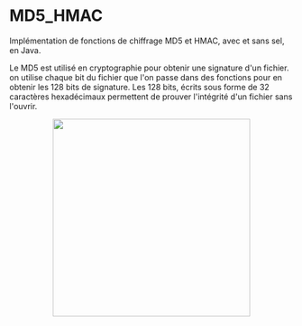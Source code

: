 # MD5_HMAC
Implémentation de fonctions de chiffrage MD5 et HMAC, avec et sans sel, en Java.

Le MD5 est utilisé en cryptographie pour obtenir une signature d'un fichier. on utilise chaque bit du fichier que l'on passe dans des fonctions pour en obtenir les 128 bits de signature. Les 128 bits, écrits sous forme de 32 caractères hexadécimaux permettent de prouver l'intégrité d'un fichier sans l'ouvrir.

<p align="center">
  <img src="your_relative_path_here" width="350"/>
</p>
